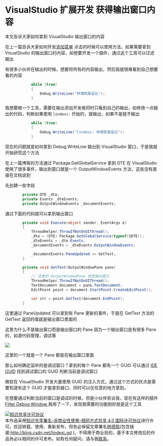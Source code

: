 # VisualStudio 扩展开发 获得输出窗口内容

本文告诉大家如何拿到 VisualStudio 输出窗口的内容

<!--more-->
<!-- CreateTime:2019/3/1 9:21:41 -->

<!-- 标签： VisualStudio -->

在上一篇告诉大家如何开发[添加菜单](https://blog.lindexi.com/post/VisualStudio-%E6%89%A9%E5%B1%95%E5%BC%80%E5%8F%91-%E6%B7%BB%E5%8A%A0%E8%8F%9C%E5%8D%95.html ) 点击的时候可以使用方法，如果需要拿到 VisualStudio 的输出窗口的内容，如想要开发一个插件，通过这个工具可以过滤输出

有很多小伙伴在输出的时候，想要将所有的内容输出，然后我就很难看到自己想要看的内容

```csharp
            while (true)
            {
                Debug.WriteLine("林德熙是逗比");
            }
```

我想要做一个工具，需要在输出添加开发者同时只看到自己的输出，如修改一点输出的代码，判断如果使用 `lindexi:` 开始的，就输出，如果不是就不输出

```csharp
            while (true)
            {
                Debug.WriteLine("lindexi: 林德熙是逗比");
            }
```

现在的问题就是如何拿到 Debug.WriteLine 输出到 VisualStudio 窗口，于是我就开始研究这个方法

在上一篇博客的方法通过 Package.GetGlobalService 拿到 DTE 在 VisualStudio 使用了很多事件，输出到窗口就是一个 OutputWindowEvents 方法，这些没有直接在文档说到

先创建一些字段

```csharp
        private DTE _dte;
        private Events _dteEvents;
        private OutputWindowEvents _documentEvents;
```

通过下面的代码就可以拿到输出窗口

```csharp
        private void Execute(object sender, EventArgs e)
        {
            ThreadHelper.ThrowIfNotOnUIThread();
            _dte = (DTE) Package.GetGlobalService(typeof(SDTE));
            _dteEvents = _dte.Events;
            _documentEvents = _dteEvents.OutputWindowEvents;

            _documentEvents.PaneUpdated += GetText;
        }

        private void GetText(OutputWindowPane pane)
        {
        	// 这里的 OutputWindowPane 就是输出窗口
            ThreadHelper.ThrowIfNotOnUIThread();
            TextDocument document = pane.TextDocument;
            EditPoint point = document.StartPoint.CreateEditPoint();

            var str = point.GetText(document.EndPoint);
        }
```

这里通过 PaneUpdated 可以拿到有 Pane 更新的事件，于是在 GetText 方法的 GetText 返回的值就是输出窗口里面的

这里为什么不是输出窗口而是输出窗口的 Pane 因为一个输出窗口是有很多 Pane 的，如源代码管理，调试等

<!-- ![](image/VisualStudio 扩展开发 获得输出窗口内容/VisualStudio 扩展开发 获得输出窗口内容0.png) -->

![](http://image.acmx.xyz/lindexi%2F20192399836)

这里的一个就是一个 Pane 都是在输出窗口里面

那么如何确定监听的是调试窗口？拿到的每个 Pane 都有一个 GUID 可以通过 [IDE GUID](https://docs.microsoft.com/en-us/visualstudio/extensibility/ide-guids?view=vs-2017 ) 找到调试窗口的 GUID 判断当前是调试窗口

微软在 VisualStudio 开发大量使用 GUID 的注入方式，通过这个方式的优点是需要知道有这个 GUID 才能拿到接口，同时可以在任意的地方拿到。

在想要通过判断当前的窗口是调试的时候，但是小伙伴告诉我，现在有这样的插件[Filter Debug Window ](https://marketplace.visualstudio.com/items?itemName=nertilpoci.FilterDebugWindow ) 我用了一下，发现我需要的功能刚好就是这个工具

<a rel="license" href="http://creativecommons.org/licenses/by-nc-sa/4.0/"><img alt="知识共享许可协议" style="border-width:0" src="https://licensebuttons.net/l/by-nc-sa/4.0/88x31.png" /></a><br />本作品采用<a rel="license" href="http://creativecommons.org/licenses/by-nc-sa/4.0/">知识共享署名-非商业性使用-相同方式共享 4.0 国际许可协议</a>进行许可。欢迎转载、使用、重新发布，但务必保留文章署名[林德熙](http://blog.csdn.net/lindexi_gd)(包含链接:http://blog.csdn.net/lindexi_gd )，不得用于商业目的，基于本文修改后的作品务必以相同的许可发布。如有任何疑问，请与我[联系](mailto:lindexi_gd@163.com)。

